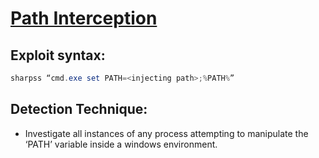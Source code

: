 # [Path Interception](https://attack.mitre.org/techniques/T1574/007/)

## Exploit syntax:
```Powershell 
sharpss “cmd.exe set PATH=<injecting path>;%PATH%”
```
## Detection Technique:
* Investigate all instances of any process attempting to manipulate the ‘PATH’ variable inside a windows environment.
